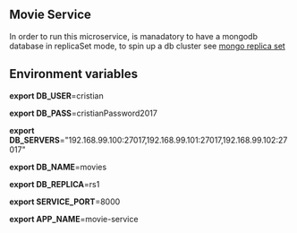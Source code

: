 ## Movie Service

In order to run this microservice, is manadatory to have a mongodb database in replicaSet mode, to spin up a db cluster see [mongo replica set](https://github.com/Crizstian/mongo-replica-with-docker)

## Environment variables

**export DB_USER**=cristian

**export DB_PASS**=cristianPassword2017

**export DB_SERVERS**="192.168.99.100:27017,192.168.99.101:27017,192.168.99.102:27017"

**export DB_NAME**=movies

**export DB_REPLICA**=rs1

**export SERVICE_PORT**=8000

**export APP_NAME**=movie-service
